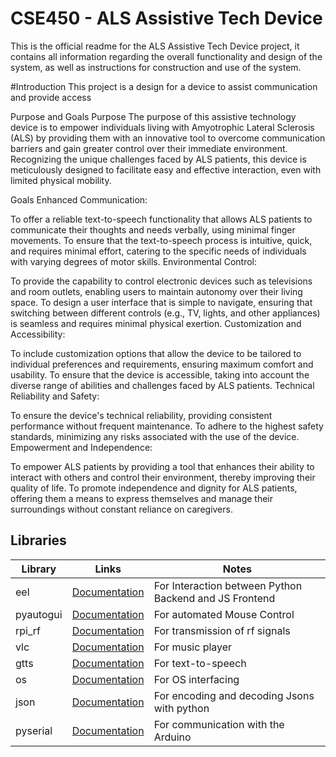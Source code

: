 # CSE450 - ALS Assistive Tech Device
This is the official readme for the ALS Assistive Tech Device project, it contains all information regarding the overall functionality and design of the system, as well as instructions for construction and use of the system.

#Introduction
This project is a design for a device to assist communication and provide access 

Purpose and Goals
Purpose
The purpose of this assistive technology device is to empower individuals living with Amyotrophic Lateral Sclerosis (ALS) by providing them with an innovative tool to overcome communication barriers and gain greater control over their immediate environment. Recognizing the unique challenges faced by ALS patients, this device is meticulously designed to facilitate easy and effective interaction, even with limited physical mobility.

Goals
Enhanced Communication:

To offer a reliable text-to-speech functionality that allows ALS patients to communicate their thoughts and needs verbally, using minimal finger movements.
To ensure that the text-to-speech process is intuitive, quick, and requires minimal effort, catering to the specific needs of individuals with varying degrees of motor skills.
Environmental Control:

To provide the capability to control electronic devices such as televisions and room outlets, enabling users to maintain autonomy over their living space.
To design a user interface that is simple to navigate, ensuring that switching between different controls (e.g., TV, lights, and other appliances) is seamless and requires minimal physical exertion.
Customization and Accessibility:

To include customization options that allow the device to be tailored to individual preferences and requirements, ensuring maximum comfort and usability.
To ensure that the device is accessible, taking into account the diverse range of abilities and challenges faced by ALS patients.
Technical Reliability and Safety:

To ensure the device's technical reliability, providing consistent performance without frequent maintenance.
To adhere to the highest safety standards, minimizing any risks associated with the use of the device.
Empowerment and Independence:

To empower ALS patients by providing a tool that enhances their ability to interact with others and control their environment, thereby improving their quality of life.
To promote independence and dignity for ALS patients, offering them a means to express themselves and manage their surroundings without constant reliance on caregivers.

## Libraries

|Library | Links| Notes |
|---------|------|-------|
|   eel   | [Documentation](https://github.com/python-eel/Eel)| For Interaction between Python Backend and JS Frontend |
|pyautogui|[Documentation](https://pyautogui.readthedocs.io/en/latest/)| For automated Mouse Control |
|  rpi_rf | [Documentation](https://github.com/milaq/rpi-rf) | For transmission of rf signals |
|  vlc    | [Documentation](https://www.olivieraubert.net/vlc/python-ctypes/doc/) | For music player |
|  gtts   | [Documentation](https://gtts.readthedocs.io/en/latest/) | For text-to-speech |
|   os    | [Documentation](https://docs.python.org/3/library/os.html) | For OS interfacing |
|  json   | [Documentation](https://docs.python.org/3/library/json.html) | For encoding and decoding Jsons with python |
| pyserial| [Documentation](https://pyserial.readthedocs.io/en/latest/) | For communication with the Arduino |


## 

